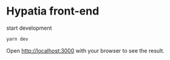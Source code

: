 # Hypatia front-end

start development

```bash
yarn dev
```

Open [http://localhost:3000](http://localhost:3000) with your browser to see the result.